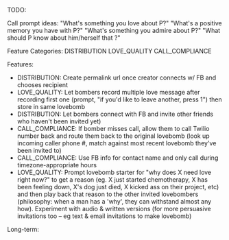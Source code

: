 TODO:

Call prompt ideas:
"What's something you love about P?"
"What's a positive memory you have with P?"
"What's something you admire about P?"
"What should P know about him/herself that ?"



Feature Categories:
DISTRIBUTION
LOVE_QUALITY
CALL_COMPLIANCE


Features:
* DISTRIBUTION: Create permalink url once creator connects w/ FB and chooses recipient
* LOVE_QUALITY: Let bombers record multiple love message after recording first one (prompt, "if you'd like to leave another, press 1") then store in same lovebomb
* DISTRIBUTION: Let bombers connect with FB and invite other friends who haven't been invited yet)
* CALL_COMPLIANCE: If bomber misses call, allow them to call Twilio number back and route them back to the original lovebomb (look up incoming caller phone #, match against most recent lovebomb they've been invited to)
* CALL_COMPLIANCE: Use FB info for contact name and only call during timezone-appropriate hours
* LOVE_QUALITY: Prompt lovebomb starter for "why does X need love right now?" to get a reason (eg. X just started chemotherapy, X has been feeling down, X's dog just died, X kicked ass on their project, etc) and then play back that reason to the other invited lovebombers (philosophy: when a man has a 'why', they can withstand almost any how). Experiment with audio & written versions (for  more persuasive invitations too – eg text & email invitations to make lovebomb)

Long-term:


